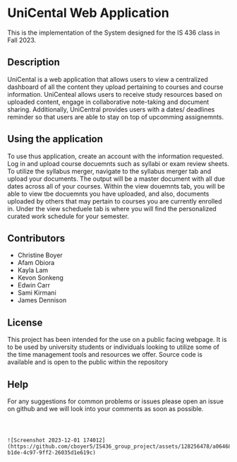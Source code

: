 # UniCental Web Application

This is the implementation of the System designed for the IS 436 class in Fall 2023.

## Description

UniCental is a web application that allows users to view a centralized dashboard of all the content they upload pertaining to courses and course information. UniCenteal allows users to receive study resources based on uploaded content, engage in collaborative note-taking and document sharing. Additionally, UniCentral provides users with a dates/ deadlines reminder so that users are able to stay on top of upcomming assignemnts.  

## Using the application
To use thus application, create an account with the information requested. Log in and upload course docuemnts such as syllabi or exam review sheets. To utilize the syllabus merger, navigate to the syllabus merger tab and upload your documents. The output will be a master document with all due dates across all of your courses. Within the view douemnts tab, you will be able to view tbe docuemnts you have uploaded, and also, documents uploaded by others that may pertain to courses you are currently enrolled in. Under the view scheduele tab is where you will find the personalized curated work schedule for your semester. 

## Contributors
* Christine Boyer
* Afam Obiora
* Kayla Lam
* Kevon Sonkeng
* Edwin Carr
* Sami Kirmani
* James Dennison

## License
This project has been intended for the use on a public facing webpage. It is to be used by university students or individuals looking to utilize some of the time management tools and resources we offer. Source code is available and is open to the public within the repository 

## Help
For any suggestions for common problems or issues please open an issue on github and we will look into your comments as soon as possible.
```



![Screenshot 2023-12-01 174012](https://github.com/cboyer5/IS436_group_project/assets/128256478/a064688c-b1de-4c97-9ff2-26035d1e619c)

